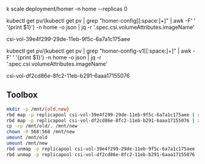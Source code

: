 k scale deployment/homer -n home --replicas 0


kubectl get pv/(kubectl get pv | grep "homer-config[[:space:]+]" | awk -F' ' '{print $1}') -n home -o json | jq -r '.spec.csi.volumeAttributes.imageName'

csi-vol-39e4f299-29de-11eb-9f5c-6a7a1c175aee

kubectl get pv/(kubectl get pv | grep "homer-config-v1[[:space:]+]" | awk -F' ' '{print $1}') -n home -o json | jq -r '.spec.csi.volumeAttributes.imageName'

csi-vol-df2cd86e-8fc2-11eb-b291-6aaa17155076

## Toolbox

```sh
mkdir -p /mnt/{old,new}
rbd map -p replicapool csi-vol-39e4f299-29de-11eb-9f5c-6a7a1c175aee | xargs -I{} mount {} /mnt/old
rbd map -p replicapool csi-vol-df2cd86e-8fc2-11eb-b291-6aaa17155076 | xargs -0 -I{} sh -c 'mkfs.ext4 {}; mount {} /mnt/new'
cp -rp /mnt/old/. /mnt/new
chown -R 568:568 /mnt/new
umount /mnt/old
umount /mnt/new
rbd unmap -p replicapool csi-vol-39e4f299-29de-11eb-9f5c-6a7a1c175aee
rbd unmap -p replicapool csi-vol-df2cd86e-8fc2-11eb-b291-6aaa17155076
```
